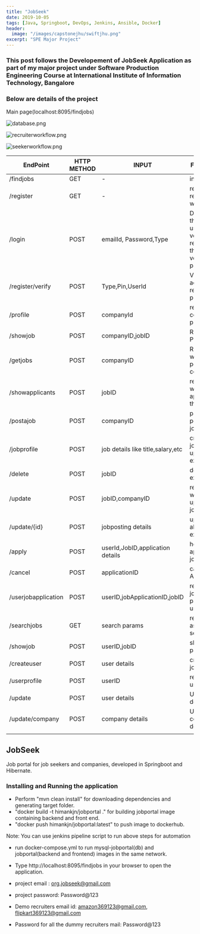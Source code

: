```yaml
---
title: "JobSeek"
date: 2019-10-05
tags: [Java, Springboot, DevOps, Jenkins, Ansible, Docker]
header:
  image: "/images/capstonejhu/swiftjhu.png"
excerpt: "SPE Major Project"
---
```


###  This post follows the Developement of JobSeek Application as part of my major project under Software Production Engineering Course at International Institute of Information Technology, Bangalore 

### Below are details of the project
Main page(localhost:8095/findjobs)

![database.png](https://s3-us-west-2.amazonaws.com/secure.notion-static.com/d2cab0bb-15c8-42b6-8d79-14749aaa1e77/database.png)

![recruiterworkflow.png](https://s3-us-west-2.amazonaws.com/secure.notion-static.com/5bde086b-f8de-441b-b3ff-e673efe781ea/recruiterworkflow.png)

![seekerworkflow.png](https://s3-us-west-2.amazonaws.com/secure.notion-static.com/4baf3fac-be1d-469e-a98a-7e9ec67f9b17/seekerworkflow.png)

| EndPoint | HTTP METHOD | INPUT | Functionality | Controller |
| --- | --- | --- | --- | --- |
| /findjobs | GET | - | index page | Main |
| /register | GET | - | returns register.jsp webpage | Main |
| /login | POST | emailId, Password,Type | Depending on the type of user and his verification, redirects to the profile or verification page. | Main |
| /register/verify | POST | Type,Pin,UserId | Verifies user account and redirects to profile page | Main |
| /profile | POST | companyId | redirects to company profile page | Company |
| /showjob | POST | companyID,jobID | Returns Job Profile page | Company |
| /getjobs | POST | companyID | Return page with all jobs posted by this company | Company |
| /showapplicants | POST | jobID | returns page with all applicants for this job | Company |
| /postajob | POST | companyID | page for posting a new job | JobPosting |
| /jobprofile | POST | job details like title,salary,etc | creates a new job posting or updates an existing one | JobPosting |
| /delete | POST | jobID | delete an existing job | JobPosting |
| /update | POST | jobID,companyID | returns webpage for updating a job posting | JobPosting |
| /update/{id} | POST | jobposting details | updates already existing job | JobPosting |
| /apply | POST | userId,JobID,application details | helps applying for a job | JobApplication |
| /cancel | POST | applicationID | cancel Job Application | JobApplication |
| /userjobapplication | POST | userID,jobApplicationID,jobID | return jobapplication page for a user | JobApplication |
| /searchjobs | GET | search params | returns jobs as per the search filters | JobSeeker |
| /showjob | POST | userID,jobID | shows job page to user | JobSeeker |
| /createuser | POST | user details | creates new jobseeker | JobSeeker |
| /userprofile | POST | userID | redirects to user profile | JobSeeker |
| /update | POST | user details | Updates user details | JobSeeker |
| /update/company | POST | company details | Updates company details | JobSeeker |
|  |  |  |  |  |



## JobSeek

Job portal for job seekers and companies, developed in Springboot and Hibernate.

### Installing and Running the application

* Perform "mvn clean install" for downloading dependencies and generating target folder.
* "docker build -t himankjn/jobportal ."
	for building jobportal image containing backend and front end.
* "docker push himankjn/jobportal:latest"  to push image to dockerhub.


Note: You can use jenkins pipeline script to run above steps for automation

* run docker-compose.yml to run mysql-jobportal(db) and jobportal(backend and frontend) images in the same network.

* Type http://localhost:8095/findjobs in your browser to open the application.
* project email : org.jobseek@gmail.com
* project password: Password@123
* Demo recruiters email id: amazon369123@gmail.com, flipkart369123@gmail.com
* Password for all the dummy recruiters mail: Password@123